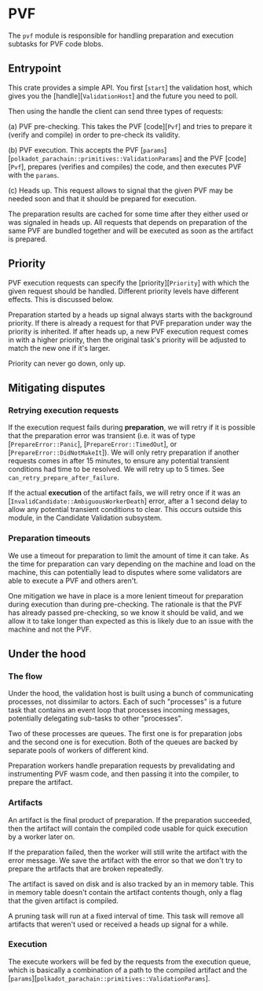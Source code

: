 # PVF

The `pvf` module is responsible for handling preparation and execution subtasks
for PVF code blobs.

## Entrypoint

This crate provides a simple API. You first [`start`] the validation host, which
gives you the [handle][`ValidationHost`] and the future you need to poll.

Then using the handle the client can send three types of requests:

(a) PVF pre-checking. This takes the PVF [code][`Pvf`] and tries to prepare it
(verify and compile) in order to pre-check its validity.

(b) PVF execution. This accepts the PVF
[`params`][`polkadot_parachain::primitives::ValidationParams`] and the PVF
[code][`Pvf`], prepares (verifies and compiles) the code, and then executes PVF
with the `params`.

(c) Heads up. This request allows to signal that the given PVF may be needed
soon and that it should be prepared for execution.

The preparation results are cached for some time after they either used or was
signaled in heads up. All requests that depends on preparation of the same PVF
are bundled together and will be executed as soon as the artifact is prepared.

## Priority

PVF execution requests can specify the [priority][`Priority`] with which the
given request should be handled. Different priority levels have different
effects. This is discussed below.

Preparation started by a heads up signal always starts with the background
priority. If there is already a request for that PVF preparation under way the
priority is inherited. If after heads up, a new PVF execution request comes in
with a higher priority, then the original task's priority will be adjusted to
match the new one if it's larger.

Priority can never go down, only up.

## Mitigating disputes

### Retrying execution requests

If the execution request fails during **preparation**, we will retry if it is
possible that the preparation error was transient (i.e. it was of type
[`PrepareError::Panic`], [`PrepareError::TimedOut`], or
[`PrepareError::DidNotMakeIt`]). We will only retry preparation if another
requests comes in after 15 minutes, to ensure any potential transient conditions
had time to be resolved. We will retry up to 5 times. See
`can_retry_prepare_after_failure`.

If the actual **execution** of the artifact fails, we will retry once if it was
an [`InvalidCandidate::AmbiguousWorkerDeath`] error, after a 1 second delay to
allow any potential transient conditions to clear. This occurs outside this
module, in the Candidate Validation subsystem.

### Preparation timeouts

We use a timeout for preparation to limit the amount of time it can take. As the
time for preparation can vary depending on the machine and load on the machine,
this can potentially lead to disputes where some validators are able to execute
a PVF and others aren't.

One mitigation we have in place is a more lenient timeout for preparation during
execution than during pre-checking. The rationale is that the PVF has already
passed pre-checking, so we know it should be valid, and we allow it to take
longer than expected as this is likely due to an issue with the machine and not
the PVF.

## Under the hood

### The flow

Under the hood, the validation host is built using a bunch of communicating
processes, not dissimilar to actors. Each of such "processes" is a future task
that contains an event loop that processes incoming messages, potentially
delegating sub-tasks to other "processes".

Two of these processes are queues. The first one is for preparation jobs and the
second one is for execution. Both of the queues are backed by separate pools of
workers of different kind.

Preparation workers handle preparation requests by prevalidating and
instrumenting PVF wasm code, and then passing it into the compiler, to prepare
the artifact.

### Artifacts

An artifact is the final product of preparation. If the preparation succeeded,
then the artifact will contain the compiled code usable for quick execution by a
worker later on.

If the preparation failed, then the worker will still write the artifact with
the error message. We save the artifact with the error so that we don't try to
prepare the artifacts that are broken repeatedly.

The artifact is saved on disk and is also tracked by an in memory table. This in
memory table doesn't contain the artifact contents though, only a flag that the
given artifact is compiled.

A pruning task will run at a fixed interval of time. This task will remove all
artifacts that weren't used or received a heads up signal for a while.

### Execution

The execute workers will be fed by the requests from the execution queue, which
is basically a combination of a path to the compiled artifact and the
[`params`][`polkadot_parachain::primitives::ValidationParams`].
